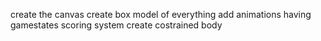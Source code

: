 create the canvas
create box model of everything
add animations
having gamestates
scoring system
create costrained body